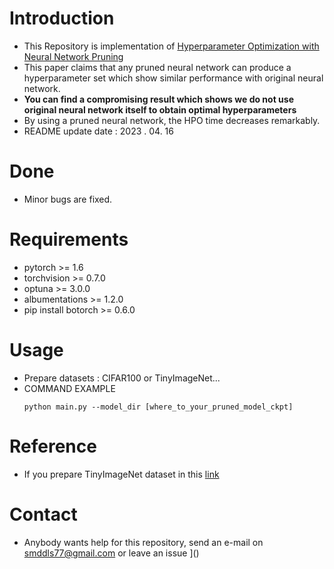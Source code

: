 # Introduction
  - This Repository is implementation of [Hyperparameter Optimization with Neural Network Pruning](https://scholar.google.com/citations?view_op=view_citation&hl=ko&user=PywlW4gAAAAJ&citation_for_view=PywlW4gAAAAJ:IjCSPb-OGe4C)
  - This paper claims that any pruned neural network can produce a hyperparameter set which show similar performance with original neural network.
  - **You can find a compromising result which shows we do not use original neural network itself to obtain optimal hyperparameters**
  - By using a pruned neural network, the HPO time decreases remarkably.
  - README update date : 2023 . 04. 16
# Done
  - Minor bugs are fixed.

# Requirements
  - pytorch  >= 1.6
  - torchvision >= 0.7.0
  - optuna >= 3.0.0
  - albumentations >= 1.2.0
  - pip install botorch >= 0.6.0

# Usage
  - Prepare datasets : CIFAR100 or TinyImageNet... 
  - COMMAND EXAMPLE
    ```
    python main.py --model_dir [where_to_your_pruned_model_ckpt]
    ```
# Reference
  - If you prepare TinyImageNet dataset in this [link](https://www.kaggle.com/c/tiny-imagenet)

# Contact
  - Anybody wants help for this repository, send an e-mail on smddls77@gmail.com or leave an issue  ]()